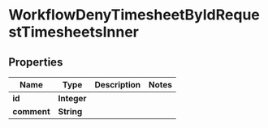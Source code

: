 

# WorkflowDenyTimesheetByIdRequestTimesheetsInner


## Properties

| Name | Type | Description | Notes |
|------------ | ------------- | ------------- | -------------|
|**id** | **Integer** |  |  |
|**comment** | **String** |  |  |



